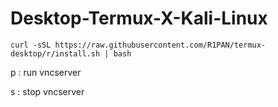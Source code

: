# Desktop-Termux-X-Kali-Linux

```
curl -sSL https://raw.githubusercontent.com/R1PAN/termux-desktop/r/install.sh | bash
```
p : run vncserver 

s : stop vncserver
